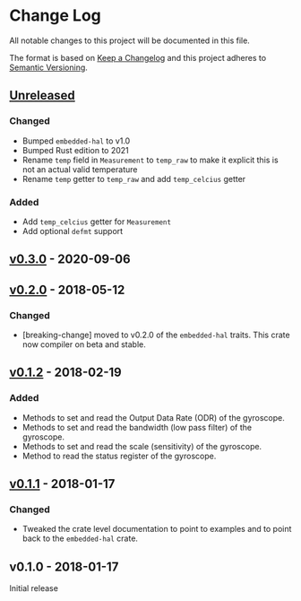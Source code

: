 # Change Log

All notable changes to this project will be documented in this file.

The format is based on [Keep a Changelog](http://keepachangelog.com/)
and this project adheres to [Semantic Versioning](http://semver.org/).

## [Unreleased]

### Changed

- Bumped `embedded-hal` to v1.0
- Bumped Rust edition to 2021
- Rename `temp` field in `Measurement` to `temp_raw` to make it explicit this is not an actual valid temperature
- Rename `temp` getter to `temp_raw` and add `temp_celcius` getter

### Added

- Add `temp_celcius` getter for `Measurement`
- Add optional `defmt` support

## [v0.3.0] - 2020-09-06

## [v0.2.0] - 2018-05-12

### Changed

- [breaking-change] moved to v0.2.0 of the `embedded-hal` traits. This crate now compiler on beta
  and stable.

## [v0.1.2] - 2018-02-19

### Added

- Methods to set and read the Output Data Rate (ODR) of the gyroscope.
- Methods to set and read the bandwidth (low pass filter) of the gyroscope.
- Methods to set and read the scale (sensitivity) of the gyroscope.
- Method to read the status register of the gyroscope.

## [v0.1.1] - 2018-01-17

### Changed

- Tweaked the crate level documentation to point to examples and to point back to the `embedded-hal`
  crate.

## v0.1.0 - 2018-01-17

Initial release

[Unreleased]: https://github.com/tstellanova/l3gd20/compare/v0.3.0...HEAD
[v0.3.0]: https://github.com/tstellanova/l3gd20/compare/v0.2.0...v0.3.0
[v0.2.0]: https://github.com/tstellanova/l3gd20/compare/v0.1.2...v0.2.0
[v0.1.2]: https://github.com/tstellanova/l3gd20/compare/v0.1.1...v0.1.2
[v0.1.1]: https://github.com/tstellanova/l3gd20/compare/v0.1.0...v0.1.1
